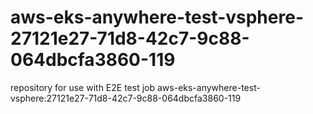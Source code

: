 # aws-eks-anywhere-test-vsphere-27121e27-71d8-42c7-9c88-064dbcfa3860-119
repository for use with E2E test job aws-eks-anywhere-test-vsphere:27121e27-71d8-42c7-9c88-064dbcfa3860-119
